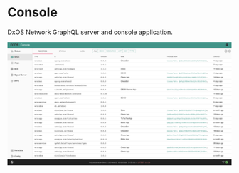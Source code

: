 # Console

DxOS Network GraphQL server and console application.

![Console](./docs/images/console.png)
